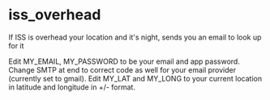 # iss_overhead
If ISS is overhead your location and it's night, sends you an email to look up for it

Edit MY_EMAIL, MY_PASSWORD to be your email and app password. Change SMTP at end to correct code as well for your email provider (currently set to gmail).
Edit MY_LAT and MY_LONG to your current location in latitude and longitude in +/- format.
